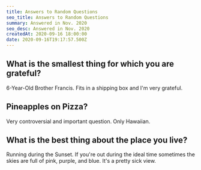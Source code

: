 ```yaml
---
title: Answers to Random Questions 
seo_title: Answers to Random Questions
summary: Answered in Nov. 2020
seo_desc: Answered in Nov. 2020
createdAt: 2020-09-16 18:00:00
date: 2020-09-16T19:17:57.500Z
---
```


## What is the smallest thing for which you are grateful?

  6-Year-Old Brother Francis. Fits in a shipping box and I'm very grateful.


## Pineapples on Pizza?

  Very controversial and important question. Only Hawaiian.


## What is the best thing about the place you live?

  Running during the Sunset. If you're out during the ideal time sometimes the skies are full of pink, purple, and blue. It's a pretty sick view.


